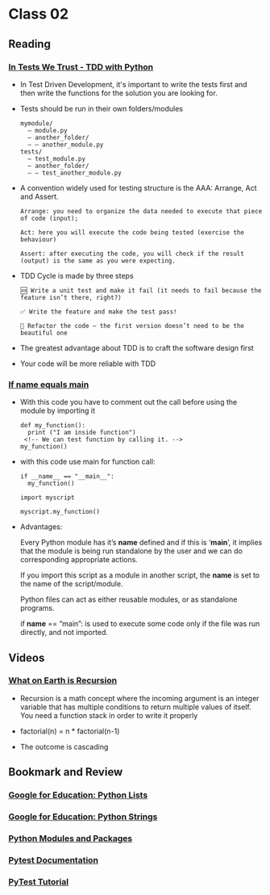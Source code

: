 # Class 02

## Reading

### [In Tests We Trust - TDD with Python](https://code.likeagirl.io/in-tests-we-trust-tdd-with-python-af69f47e6932)

- In Test Driven Development, it's important to write the tests first and then write the functions for the solution you are looking for.

- Tests should be run in their own folders/modules

      mymodule/
        — module.py 
        — another_folder/ 
        — — another_module.py
      tests/ 
        — test_module.py 
        — another_folder/ 
        — — test_another_module.py

- A convention widely used for testing structure is the AAA: Arrange, Act and Assert.

      Arrange: you need to organize the data needed to execute that piece of code (input);

      Act: here you will execute the code being tested (exercise the behaviour)

      Assert: after executing the code, you will check if the result (output) is the same as you were expecting.

- TDD Cycle is made by three steps

      🆘 Write a unit test and make it fail (it needs to fail because the feature isn’t there, right?)

      ✅ Write the feature and make the test pass! 

      🔵 Refactor the code — the first version doesn’t need to be the beautiful one 

- The greatest advantage about TDD is to craft the software design first

- Your code will be more reliable with TDD

### [If name equals main](https://www.geeksforgeeks.org/what-does-the-if-__name__-__main__-do/)

- With this code you have to comment out the call before using the module by importing it

      def my_function():
        print ("I am inside function")
       <!-- We can test function by calling it. -->
      my_function()

- with this code use main for function call:

      if __name__ == "__main__":
        my_function()

      import myscript

      myscript.my_function()

- Advantages:

    Every Python module has it’s __name__ defined and if this is ‘__main__’, it implies that the module is being run standalone by the user and we can do corresponding appropriate actions.

    If you import this script as a module in another script, the __name__ is set to the name of the script/module.

    Python files can act as either reusable modules, or as standalone programs.

    if __name__ == “main”: is used to execute some code only if the file was run directly, and not imported.

## Videos

### [What on Earth is Recursion](https://www.youtube.com/watch?v=Mv9NEXX1VHc)

- Recursion is a math concept where the incoming argument is an integer variable that has multiple conditions to return multiple values of itself. You need a function stack in order to write it properly

- factorial(n) = n * factorial(n-1)

- The outcome is cascading

## Bookmark and Review

### [Google for Education: Python Lists](https://developers.google.com/edu/python/lists)

### [Google for Education: Python Strings](https://developers.google.com/edu/python/strings)

### [Python Modules and Packages](https://realpython.com/python-modules-packages/)

### [Pytest Documentation](https://docs.pytest.org/en/latest/)

### [PyTest Tutorial](https://www.guru99.com/pytest-tutorial.html)
